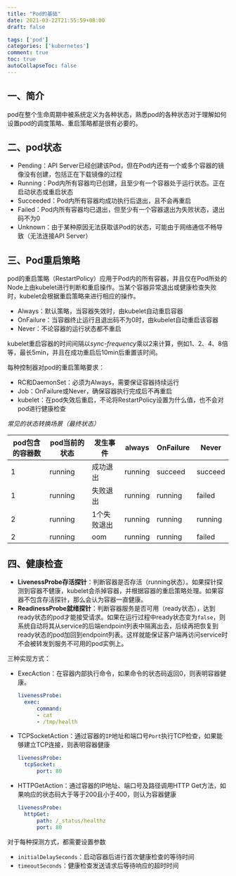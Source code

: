 ```yaml
---
title: "Pod的基础"
date: 2021-03-22T21:55:59+08:00
draft: false

tags: ['pod']
categories: ['kubernetes']
comment: true
toc: true
autoCollapseToc: false
---
```


## 一、简介

pod在整个生命周期中被系统定义为各种状态，熟悉pod的各种状态对于理解如何设置pod的调度策略、重启策略都是很有必要的。

## 二、pod状态

- Pending：API Server已经创建该Pod，但在Pod内还有一个或多个容器的镜像没有创建，包括正在下载镜像的过程
- Running：Pod内所有容器均已创建，且至少有一个容器处于运行状态。正在启动状态或重启状态
- Succeeded：Pod内所有容器均成功执行后退出，且不会再重启
- Failed：Pod内所有容器均已退出，但至少有一个容器退出为失败状态，退出码不为0
- Unknown：由于某种原因无法获取该Pod的状态，可能由于网络通信不畅导致（无法连接API Server）

## 三、Pod重启策略

pod的重启策略（RestartPolicy）应用于Pod内的所有容器，并且仅在Pod所处的Node上由kubelet进行判断和重启操作。当某个容器异常退出或健康检查失败时，kubelet会根据重启策略来进行相应的操作。

- Always：默认策略，当容器失效时，由kubelet自动重启容器
- OnFailure：当容器终止运行且退出码不为0时，由kubelet自动重启该容器
- Never：不论容器的运行状态都不重启

kubelet重启容器的时间间隔以*sync-frequency*乘以2来计算，例如1、2、4、8倍等，最长5min，并且在成功重启后10min后重置该时间。

每种控制器对pod的重启策略要求：

- RC和DaemonSet：必须为Always，需要保证容器持续运行
- Job：OnFailure或Never，确保容器执行完成后不再重启
- kubelet：在pod失效后重启，不论将RestartPolicy设置为什么值，也不会对pod进行健康检查



*常见的状态转换场景（最终状态）*

| pod包含的容器数 | pod当前的状态 | 发生事件    | always  | OnFailure | Never   |
| --------------- | ------------- | ----------- | ------- | --------- | ------- |
| 1               | running       | 成功退出    | running | succeed   | succeed |
| 1               | running       | 失败退出    | running | running   | failed  |
| 2               | running       | 1个失败退出 | running | running   | running |
| 2               | running       | oom         | running | running   | failed  |

## 四、健康检查

- **LivenessProbe存活探针**：判断容器是否存活（running状态）。如果探针探测到容器不健康，kubelet会杀掉容器，并根据容器的重启策略处理。如果容器不包含存活探针，那么会认为容器一直健康。
- **ReadinessProbe就绪探针**：判断容器服务是否可用（ready状态），达到ready状态的pod才能接受请求。如果在运行过程中ready状态变为`false`，则系统自动将其从service的后端endpoint列表中隔离出去，后续再把恢复到ready状态的pod加回到endpoint列表。这样就能保证客户端再访问service时不会被转发到服务不可用的pod实例上。

三种实现方式：

- ExecAction：在容器内部执行命令，如果命令的状态码返回0，则表明容器健康。

  ```yaml
  livenessProbe:
  	exec:
  		command:
  		- cat
  		- /tmp/health
  ```

  

- TCPSocketAction：通过容器的`IP`地址和端口号`Port`执行TCP检查，如果能够建立TCP连接，则表明容器健康

  ```yaml
  livenessProbe:
  	tcpSocket:
  		port: 80
  ```

  

- HTTPGetAction：通过容器的IP地址、端口号及路径调用HTTP Get方法，如果响应的状态码大于等于200且小于400，则认为容器健康

  ```yaml
  livenessProbe:
  	httpGet:
  		path: /_status/healthz
  		port: 80
  ```

对于每种探测方式，都需要设置参数

- `initialDelaySeconds`：启动容器后进行首次健康检查的等待时间
- `timeoutSeconds`：健康检查发送请求后等待响应的超时时间